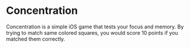 # Concentration
Concentration is a simple iOS game that tests your focus and memory. By trying to match same colored squares, you would score 10 points if you matched them correctly.
